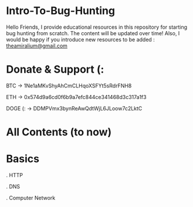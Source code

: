 # Intro-To-Bug-Hunting
Hello Friends, I provide educational resources in this repository for starting bug hunting from scratch. The content will be updated over time! Also, I would be happy if you introduce new resources to be added : theamiralium@gmail.com 
# Donate & Support (:
  BTC -> 1Ne1aMKvShyAhCmCLHqoXSFYt5sRdrFNH8

  ETH -> 0x574d9a6cd0f6b9a7efc844ce341468d3c317a1f3

  DOGE (: -> DDMPVmx3bynReAwQdtWjL6JLoow7c2LktC
# All Contents (to now)
  # Basics
  . HTTP
  
  . DNS
  
  . Computer Network
